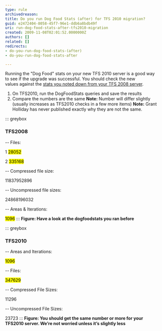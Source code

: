```yaml
---
type: rule
archivedreason: 
title: Do you run Dog Food Stats (after) for TFS 2010 migration?
guid: e2472404-8058-45f7-96e1-ddb6a8bdb49f
uri: run-dog-food-stats-after-tfs2010-migration
created: 2009-11-08T02:01:52.0000000Z
authors: []
related: []
redirects:
- do-you-run-dog-food-stats-(after)
- do-you-run-dog-food-stats-after

---
```


Running the "Dog Food" stats on your new TFS 2010 server is a good way to see if the upgrade was successful. You should check the new values against the [stats you noted down from your TFS 2008 server](/do-you-run-your-dog-food-stats-before1).

<!--endintro-->

1. On TFS2010, run the DogFoodStats queries and save the results
2. Compare the numbers are the same
    **Note:** Number will differ slightly (usually increases as TFS2010 checks in a few more items) 
    **Note:** Grant Holliday has never published exactly why they are not the same.

::: greybox
### TFS2008

-- Files:

1 <mark>28052</mark>

2 <mark>335168</mark>

-- Compressed file size:

11837952896

-- Uncompressed file sizes:

24868196032

-- Areas & Iterations:

<mark>1096</mark>
:::
**Figure: Have a look at the dogfoodstats you ran before** 

::: greybox
### TFS2010

-- Areas and Iterations:

<mark>1096</mark>

-- Files:

<mark>347629</mark>

-- Compressed File Sizes:

11296

-- Uncompressed File Sizes:

23723
:::
**Figure: You should get the same number or more for your TFS2010 server. We’re not worried unless it’s slightly less** 
